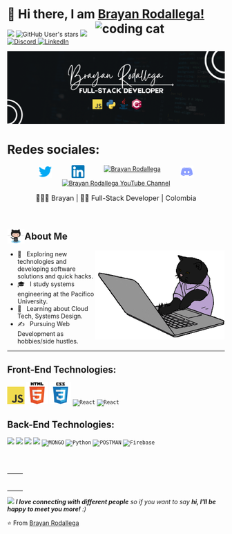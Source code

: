 <!-- Modified from project here:
 https://github.com/novatorem/novatorem
 https://github.com/elmergustavo/elmergustavo
 https://github.com/AnhellO/AnhellO
 https://github.com/naveenverma1/naveenverma1 -->
<div>

# 👋 Hi there, I am <a href="brayanrodallega.github.io">Brayan Rodallega!</a> <img align='right' src="/.github/cat.gif" height="" width="300" alt="coding cat">

</div>

<div>
 


![](https://img.shields.io/github/followers/brayanrodallega?label=follow&logo=github&style=flat-square)
![GitHub User's stars](https://img.shields.io/github/stars/brayanrodallega?label=%E2%AD%90GitHub%20stars&style=flat-square)
![](https://komarev.com/ghpvc/?username=brayanrodallega&style=flat-square&color=ff69b4)
<a href="https://discord.com/user/947269343790649364">
        <img src="https://img.shields.io/badge/discord-Brayan1a1%239991-369?style=flat-square&logo=discord&logoColor=white&color=purple" alt="Discord" title="Discord">
</a>
<a href="https://www.linkedin.com/in/brayan-rodallega/">
        <img src="https://img.shields.io/badge/linkedIn-Brayan Rodallega-1DB954?style=flat-square&logo=linkedin&logoColor=white&color=blue" alt="LinkedIn" title="LinkedIn">
</a>


![mi perfil](https://github.com/brayanrodallega/brayanrodallega/blob/main/Banner.png)

# Redes sociales:
<div align='center' style="display: flex; flex-wrap: wrap; justify-content: center; align-items: flex-start; column-gap: 20px;">
<a margin='0 0.8rem' style="margin: 0 0.8rem; outline: none;" href="https://twitter.com/brayan1a1" target="_blank"><img src="./assets/social-media/twitter.svg" alt="Brayan Rodallega" width="30"  /></a>
<a margin='0 0.8rem' style="margin: 0 0.8rem; outline: none;" href="https://www.linkedin.com/in/brayanrodallega/" target="blank"><img src="./assets/social-media/linkedin.svg" alt="Brayan Rodallega" width="30" /></a>
<a margin='0 0.8rem' style="margin: 0 0.8rem; outline: none;" href='mailto:thebrayan1a1@outlook.com' target='_blank'><img src="./assets/social-media/outlook.svg" width="30" alt="Brayan Rodallega" /></a>
<a margin='0 0.8rem' style="margin: 0 0.8rem; outline: none;" href="https://discord.com/user/947269343790649364" target="_blank" ><img src="./assets/discord.svg" alt="Brayan Rodallega" width='30'></a>
<a href="https://www.youtube.com/channel/UCuvq-l94LVPqSZQnv8Lop4Q">
    <img src="https://www.vectorlogo.zone/logos/youtube/youtube-icon.svg" alt="Brayan Rodallega YouTube Channel" height="30" width="30">
</a>
</div>

<p style="text-align: center; font-size: 1rem;" align='center'>👨🏾‍🦱 Brayan | 👨‍💻 Full-Stack Developer | Colombia</p>

<br />

<h2 style="display: flex; align-items: center; margin-bottom: 1rem;"><img style="width: 40px; margin: 0;" src="./assets/Octocat/Octocat.png" alt="🌟" width='40' /> About Me</h2>


<img align='right' src="https://github.com/BhavyaCodes/BhavyaCodes/blob/master/.github/cat.gif" height="" width="300" alt="coding cat">

- 🤔 &nbsp; Exploring new technologies and developing software solutions and quick hacks.
- 🎓 &nbsp; I study systems engineering at the Pacífico University.
- 🌱 &nbsp; Learning about Cloud Tech, Systems Design.
- ✍️ &nbsp; Pursuing Web Development as hobbies/side hustles.

<hr>

<!-- <h3> 🛠 &nbsp;Tech Stack</h3> -->


 ## Front-End Technologies:
<code><img height="40" src="https://raw.githubusercontent.com/github/explore/80688e429a7d4ef2fca1e82350fe8e3517d3494d/topics/javascript/javascript.png" alt="Javascript"/></code>
<code><img height="50" src="https://raw.githubusercontent.com/github/explore/80688e429a7d4ef2fca1e82350fe8e3517d3494d/topics/html/html.png" alt="HTML5"/></code>
<code><img height="50" src="https://raw.githubusercontent.com/github/explore/80688e429a7d4ef2fca1e82350fe8e3517d3494d/topics/css/css.png" alt="CSS"/></code>
<code><img height="50" src="https://cdn.iconscout.com/icon/free/png-256/react-3-1175109.png" alt="React"/></code>
<code><img height="50" src="https://angular.io/assets/images/logos/angular/logo-nav@2x.png" alt="React"/></code>

 
 ## Back-End Technologies:

<code><img height="40" src="https://cdn.iconscout.com/icon/free/png-256/java-60-1174953.png"/></code>
<code><img height="40" src="https://spring.io/images/spring-logo-9146a4d3298760c2e7e49595184e1975.svg"/></code>
<code><img height="40" src="https://cdn.iconscout.com/icon/free/png-256/node-js-1-1174935.png"/></code>
<code><img height="50" src="https://styles.redditmedia.com/t5_2qm6k/styles/communityIcon_dhjr6guc03x51.png?width=256&s=3e825b7205c7f497d4695028e358d26ee359f84b"/></code>
<code><img height="50" src="https://davidrengifo.files.wordpress.com/2017/09/mongodb-logo.png" alt="MONGO"/></code>
<code><img height="50" src="https://github.com/elmergustavo/elmergustavo/blob/master/assets/python.svg" alt="Python"/></code>
<code><img height="50" src="https://cdn.iconscout.com/icon/free/png-256/postman-3521648-2945092.png" alt="POSTMAN"/></code>
<code><img height="50" src="https://www.vectorlogo.zone/logos/firebase/firebase-icon.svg" alt="Firebase"/></code>
<!-- <code><img height="50" src="https://argoitz.com/wp-content/uploads/2020/03/express-logo.png" alt="EXPRESS"/></code> -->
<!--  <code><img height="50" src="https://ejspr.com/app/uploads/2021/03/EJS-Monogram_Grass-Green_High-Res.png" alt="EJS"/></code>  -->


<br/>

 <br/>

<table width="100%" border: none > 
  <tr border: none>
    <td width="50%" border: none>
        &nbsp; <br>
        <a href="https://github.com/brayanrodallega/brayanrodallega"><img alt="" src="https://github-readme-stats.vercel.app/api?username=brayanrodallega&show_icons=true&count_private=true&theme=merko&hide_border=true&bg_color=0D1117" /></a>
  </td>
  <td width="50%" border: none>
        <a href="https://brayanrodallega.github.io/"><img alt="" src="https://github-readme-stats.vercel.app/api/top-langs/?username=brayanrodallega&show_count=8&count_private=true&layout=compact&theme=react&hide_border=true&bg_color=0D1117" /></a>
  </td>
  </tr>
</table>
  
<img src="https://media.giphy.com/media/LnQjpWaON8nhr21vNW/giphy.gif" width="60"> <em><b>I love connecting with different people</b> so if you want to say <b>hi, I'll be happy to meet you more!</b> :)</em>

⭐️ From [Brayan Rodallega](https://github.com/brayanrodallega)

<!--
![GitHub stats](https://github-readme-stats.vercel.app/api?username=brayanrodallega&show_icons=true&theme=algolia&line_height=29&hide=stars&count_private=true%22%20style=%22vertical-align:middle)
-->

  <!--
- 💻 &nbsp;
  ![Python](https://img.shields.io/badge/-Python-333333?style=flat&logo=python)
  ![Java](https://img.shields.io/badge/-Java-333333?style=flat&logo=Java&logoColor=007396)
  ![C++](https://img.shields.io/badge/-C++-333333?style=flat&logo=C%2B%2B&logoColor=00599C)
  ![R (Statistics)](https://img.shields.io/badge/-R-333333?style=flat&logo=R&logoColor=276DC3)
- 🌐 &nbsp;
  ![HTML5](https://img.shields.io/badge/-HTML5-333333?style=flat&logo=HTML5)
  ![CSS](https://img.shields.io/badge/-CSS-333333?style=flat&logo=CSS3&logoColor=1572B6)
  ![JavaScript](https://img.shields.io/badge/-JavaScript-333333?style=flat&logo=javascript)
  ![Bootstrap](https://img.shields.io/badge/-Bootstrap-333333?style=flat&logo=bootstrap&logoColor=563D7C)
  ![Node.js](https://img.shields.io/badge/-Node.js-333333?style=flat&logo=node.js)
  ![React](https://img.shields.io/badge/-React-333333?style=flat&logo=react)
- 🛢 &nbsp;
  ![MySQL](https://img.shields.io/badge/-MySQL-333333?style=flat&logo=mysql)
  ![MongoDB](https://img.shields.io/badge/-MongoDB-333333?style=flat&logo=mongodb)
- ⚙️ &nbsp;
  ![Git](https://img.shields.io/badge/-Git-333333?style=flat&logo=git)
  ![GitHub](https://img.shields.io/badge/-GitHub-333333?style=flat&logo=github)
  ![Markdown](https://img.shields.io/badge/-Markdown-333333?style=flat&logo=markdown)
- 🔧 &nbsp;
  ![Visual Studio Code](https://img.shields.io/badge/-Visual%20Studio%20Code-333333?style=flat&logo=visual-studio-code&logoColor=007ACC)
  ![RStudio](https://img.shields.io/badge/-RStudio-333333?style=flat&logo=rstudio)
  ![Eclipse](https://img.shields.io/badge/-Eclipse-333333?style=flat&logo=eclipse-ide&logoColor=2C2255)
- 🖥 &nbsp;
  ![Illustrator](https://img.shields.io/badge/-Illustrator-333333?style=flat&logo=adobe-illustrator)
  ![Photoshop](https://img.shields.io/badge/-Photoshop-333333?style=flat&logo=adobe-photoshop)
  ![InDesign](https://img.shields.io/badge/-InDesign-333333?style=flat&logo=adobe-indesign)

<br/>


-->
<!--



Here are some ideas to get you started:

- 🔭 I’m currently working on ... modific
- 🌱 I’m currently learning ...
- 👯 I’m looking to collaborate on ...
- 🤔 I’m looking for help with ...
- 💬 Ask me about ...
- 📫 How to reach me: ...
- 😄 Pronouns: ...
- ⚡ Fun fact: ...
-->
